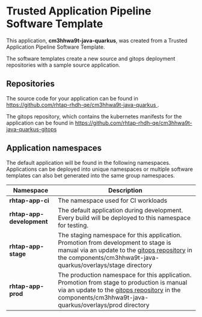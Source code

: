# Trusted Application Pipeline Software Template

This application, **cm3hhwa9t-java-quarkus**, was created from a Trusted Application Pipeline Software Template.

The software templates create a new source and gitops deployment repositories with a sample source application. 

## Repositories

The source code for your application can be found in [https://github.com/rhtap-rhdh-qe/cm3hhwa9t-java-quarkus ](https://github.com/rhtap-rhdh-qe/cm3hhwa9t-java-quarkus ).
 
The gitops repository, which contains the kubernetes manifests for the application can be found in 
[https://github.com/rhtap-rhdh-qe/cm3hhwa9t-java-quarkus-gitops ](https://github.com/rhtap-rhdh-qe/cm3hhwa9t-java-quarkus-gitops ) 

## Application namespaces 

The default application will be found in the following namespaces. Applications can be deployed into unique namespaces or multiple software templates can also bet generated into the same group namespaces.  

|  Namespace   |  Description   |  
| -------- | -------- |
| **rhtap-app-ci** | The namespace used for CI workloads |
| **rhtap-app-development** | The default application during development. Every build will be deployed to this namespace for testing. |
| **rhtap-app-stage** | The staging namespace for this application. Promotion from development to stage is manual via an update to the [gitops repository](https://github.com/rhtap-rhdh-qe/cm3hhwa9t-java-quarkus-gitops ) in the components/cm3hhwa9t-java-quarkus/overlays/stage directory |
| **rhtap-app-prod** | The production namespace for this application. Promotion from stage to production is manual via an update to the [gitops repository](https://github.com/rhtap-rhdh-qe/cm3hhwa9t-java-quarkus-gitops ) in the components/cm3hhwa9t-java-quarkus/overlays/prod directory |